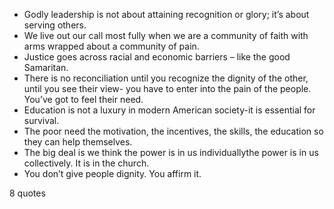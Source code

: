  - Godly leadership is not about attaining recognition or glory; it’s about serving others.
 - We live out our call most fully when we are a community of faith with arms wrapped about a community of pain.
 - Justice goes across racial and economic barriers – like the good Samaritan.
 - There is no reconciliation until you recognize the dignity of the other, until you see their view- you have to enter into the pain of the people. You’ve got to feel their need.
 - Education is not a luxury in modern American society-it is essential for survival.
 - The poor need the motivation, the incentives, the skills, the education so they can help themselves.
 - The big deal is we think the power is in us individuallythe power is in us collectively. It is in the church.
 - You don’t give people dignity. You affirm it.

8 quotes